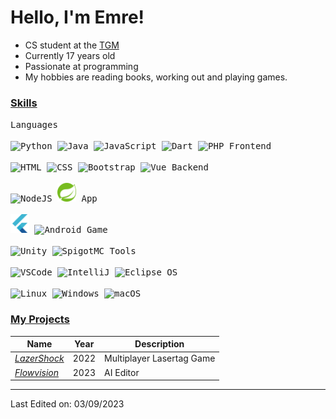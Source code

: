 <!--
### Hi there 👋

**eoezcan2/eoezcan2** is a ✨ _special_ ✨ repository because its `README.md` (this file) appears on your GitHub profile.

Here are some ideas to get you started:

- 🔭 I’m currently working on ...
- 🌱 I’m currently learning ...
- 👯 I’m looking to collaborate on ...
- 🤔 I’m looking for help with ...
- 💬 Ask me about ...
- 📫 How to reach me: ...
- 😄 Pronouns: ...
- ⚡ Fun fact: ...
-->

<h1>Hello, I'm Emre!</h1>
<p>

 - CS student at the [TGM](https://www.tgm.ac.at/)
 - Currently 17 years old
 - Passionate at programming
 - My hobbies are reading books, working out and playing games.

</p>

<h3><u>Skills</u></h3>
<p>
  <kbd>
    <kbd>Languages</kbd>
    <br>
    <br>
    <img width="30px" src="https://upload.wikimedia.org/wikipedia/commons/thumb/c/c3/Python-logo-notext.svg/1869px-Python-logo-notext.svg.png" title="Python" /> 
    <img width="30px" src="https://cdn.jsdelivr.net/gh/devicons/devicon/icons/java/java-original.svg" title="Java"/>
    <img width="30px" src="https://cdn.jsdelivr.net/gh/devicons/devicon/icons/javascript/javascript-original.svg" title="JavaScript" />
    <img width="30px" src="https://cdn.jsdelivr.net/gh/devicons/devicon/icons/dart/dart-original.svg" title="Dart" />
    <img width="30px" src="https://cdn.jsdelivr.net/gh/devicons/devicon/icons/php/php-original.svg" title="PHP" />
  </kbd>
  <kbd>
    <kbd>Frontend</kbd>
    <br>
    <br>
    <img width="30px" src="https://cdn.jsdelivr.net/gh/devicons/devicon/icons/html5/html5-original.svg" title="HTML"/> 
    <img width="30px" src="https://cdn.jsdelivr.net/gh/devicons/devicon/icons/css3/css3-plain.svg" title="CSS"/> 
    <img width="30px" src="https://cdn.jsdelivr.net/gh/devicons/devicon/icons/bootstrap/bootstrap-original.svg" title="Bootstrap" />
    <img width="30px" src="https://cdn.jsdelivr.net/gh/devicons/devicon/icons/vuejs/vuejs-original.svg" title="Vue" />
  </kbd>
  <kbd>
    <kbd>Backend</kbd>
    <br>
    <br>
    <img width="30px" src="https://cdn.jsdelivr.net/gh/devicons/devicon/icons/nodejs/nodejs-original.svg" title="NodeJS" />
    <img width="30px" src="https://github.com/devicons/devicon/blob/v2.15.1/icons/spring/spring-original.svg" title="Spring" />
  </kbd>
  <kbd>
    <kbd>App</kbd>
    <br>
    <br>
    <img width="30px" src="https://github.com/devicons/devicon/blob/v2.15.1/icons/flutter/flutter-original.svg" title="Flutter" />
    <img width="30px" src="https://cdn.jsdelivr.net/gh/devicons/devicon/icons/android/android-original.svg" title="Android" />
  </kbd>
  <kbd>
    <kbd>Game</kbd>
    <br>
    <br>
    <img width="30px" src="https://www.vectorlogo.zone/logos/unity3d/unity3d-icon.svg" title="Unity" />
    <img width="30px" src="https://static.spigotmc.org/img/spigot-og.png" title="SpigotMC" />
  </kbd>
  <kbd>
    <kbd>Tools</kbd>
    <br>
    <br>
    <img width="30px" src="https://cdn.jsdelivr.net/gh/devicons/devicon/icons/vscode/vscode-original.svg" title="VSCode" />
    <img width="30px" src="https://upload.wikimedia.org/wikipedia/commons/thumb/9/9c/IntelliJ_IDEA_Icon.svg/2048px-IntelliJ_IDEA_Icon.svg.png" title="IntelliJ" />
    <img width="30px" src="https://cdn.freebiesupply.com/logos/large/2x/eclipse-11-logo-png-transparent.png" title="Eclipse" />
  </kbd>
  <kbd>
    <kbd>OS</kbd>
    <br>
    <br>
    <img width="30px" src="https://cdn.jsdelivr.net/gh/devicons/devicon/icons/linux/linux-original.svg" title="Linux" />
    <img width="30px" src="https://cdn.jsdelivr.net/gh/devicons/devicon/icons/windows8/windows8-original.svg" title="Windows" />
    <img width="30px" src="https://upload.wikimedia.org/wikipedia/commons/c/c9/Finder_Icon_macOS_Big_Sur.png" title="macOS" />
  </kbd>
</p>

<h3><u>My Projects</u></h3>

| Name                  | Year                     | Description                          |
| ---------------------------------|---------------------------------------------------------------|----------------|
| _[LazerShock](https://github.com/manuthebyte/lazershock)_            | 2022    | Multiplayer Lasertag Game         |
| _[Flowvision](https://github.com/flowvision-ai/flowvision-app)_                          | 2023    | AI Editor     |

------

Last Edited on: 03/09/2023
